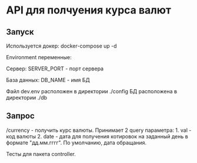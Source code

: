 <h1>API для полчуения курса валют</h1>
<h2>Запуск</h2>
Используется докер:  docker-compose up -d

Environment переменные:

Сервер:
SERVER_PORT - порт сервера

База данных:
DB_NAME - имя БД

Файл dev.env расположен в директории ./config
БД расположена в директории  ./db

<h2>Запрос</h2>
/сurrency - получить курс валюты. Принимает 2 query параметра: 
1. val - код валюты
2. date - дата для получения котировок на заданный день в формате "дд.мм.гггг". По умолчанию, дата обращания.


Тесты для пакета controller. 